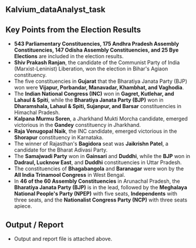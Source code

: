 ## Kalvium_dataAnalyst_task
## Key Points from the Election Results

- **543 Parliamentary Constituencies, 175 Andhra Pradesh Assembly Constituencies, 147 Odisha Assembly Constituencies, and 25 Bye Elections** are included in the election results.
- **Shiv Prakash Ranjan**, the candidate of the Communist Party of India (Marxist-Leninist) Liberation, won the election in Bihar's Agiaon constituency.
- The five constituencies in **Gujarat** that the Bharatiya Janata Party (BJP) won were **Vijapur, Porbandar, Manavadar, Khambhat, and Vaghodia**.
- The **Indian National Congress (INC)** won in **Gagret, Kutlehar, and Lahaul & Spiti**, while the **Bharatiya Janata Party (BJP)** won in **Dharamshala, Lahaul & Spiti, Sujanpur, and Barsar** constituencies in Himachal Pradesh.
- **Kalpana Murmu Soren**, a Jharkhand Mukti Morcha candidate, emerged victorious in the **Gandey** constituency in Jharkhand.
- **Raja Venugopal Naik**, the INC candidate, emerged victorious in the **Shorapur** constituency in Karnataka.
- The winner of Rajasthan's **Bagidora** seat was **Jaikrishn Patel**, a candidate for the Bharat Adivasi Party.
- The **Samajwadi Party** won in **Gainsari** and **Duddhi**, while the **BJP** won in **Dadraul, Lucknow East**, and **Duddhi** constituencies in Uttar Pradesh.
- The constituencies of **Bhagabangola** and **Baranagar** were won by the **All India Trinamool Congress** in West Bengal.
- In **46 of the 60 Assembly Constituencies** in Arunachal Pradesh, the **Bharatiya Janata Party (BJP)** is in the lead, followed by the **Meghalaya National People's Party (NPEP)** with five seats, **Independents** with three seats, and the **Nationalist Congress Party (NCP)** with three seats apiece.

## Output / Report 

- Output and report file is attached above.
